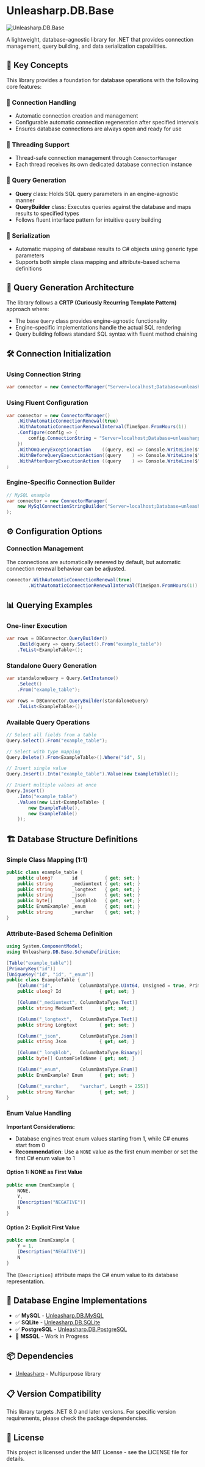 ﻿# Unleasharp.DB.Base

![Unleasharp.DB.Base](https://socialify.git.ci/TraberSoftware/Unleasharp.DB.Base/image?description=1&font=Inter&logo=https%3A%2F%2Fraw.githubusercontent.com%2FTraberSoftware%2FUnleasharp%2Frefs%2Fheads%2Fmain%2Fassets%2Flogo-small.png&name=1&owner=1&pattern=Circuit+Board&theme=Light)

A lightweight, database-agnostic library for .NET that provides connection management, query building, and data serialization capabilities.

## 🎯 Key Concepts

This library provides a foundation for database operations with the following core features:

### 🔌 Connection Handling
- Automatic connection creation and management
- Configurable automatic connection regeneration after specified intervals
- Ensures database connections are always open and ready for use

### 🧵 Threading Support
- Thread-safe connection management through `ConnectorManager`
- Each thread receives its own dedicated database connection instance

### 📝 Query Generation
- **Query** class: Holds SQL query parameters in an engine-agnostic manner
- **QueryBuilder** class: Executes queries against the database and maps results to specified types
- Follows fluent interface pattern for intuitive query building

### 🔄 Serialization
- Automatic mapping of database results to C# objects using generic type parameters
- Supports both simple class mapping and attribute-based schema definitions

## 🔧 Query Generation Architecture

The library follows a **CRTP (Curiously Recurring Template Pattern)** approach where:
- The base `Query` class provides engine-agnostic functionality
- Engine-specific implementations handle the actual SQL rendering
- Query building follows standard SQL syntax with fluent method chaining

## 🛠️ Connection Initialization

### Using Connection String
```csharp
var connector = new ConnectorManager("Server=localhost;Database=unleasharp;Uid=unleasharp;Pwd=unleasharp;");
```

### Using Fluent Configuration
```csharp
var connector = new ConnectorManager()
    .WithAutomaticConnectionRenewal(true)
    .WithAutomaticConnectionRenewalInterval(TimeSpan.FromHours(1))
    .Configure(config => {
        config.ConnectionString = "Server=localhost;Database=unleasharp;Uid=unleasharp;Pwd=unleasharp;";
    })
    .WithOnQueryExceptionAction    ((query, ex) => Console.WriteLine($"Exception executing query:   {query.QueryRenderedString}\nException message:\n{ex.Message}"))
    .WithBeforeQueryExecutionAction((query    ) => Console.WriteLine($"Preparing query for execute: {query.Render()}"))
    .WithAfterQueryExecutionAction ((query    ) => Console.WriteLine($"Executed query:              {query.QueryRenderedString}"))
;
```

### Engine-Specific Connection Builder
```csharp
// MySQL example
var connector = new ConnectorManager(
    new MySqlConnectionStringBuilder("Server=localhost;Database=unleasharp;Uid=unleasharp;Pwd=unleasharp;")
);
```

## ⚙️ Configuration Options

### Connection Management
The connections are automatically renewed by default, but automatic connection renewal behaviour can be adjusted.

```csharp
connector.WithAutomaticConnectionRenewal(true)
        .WithAutomaticConnectionRenewalInterval(TimeSpan.FromHours(1))
```

## 📊 Querying Examples

### One-liner Execution
```csharp
var rows = DBConnector.QueryBuilder()
    .Build(query => query.Select().From("example_table"))
    .ToList<ExampleTable>();
```

### Standalone Query Generation
```csharp
var standaloneQuery = Query.GetInstance()
    .Select()
    .From("example_table");

var rows = DBConnector.QueryBuilder(standaloneQuery)
    .ToList<ExampleTable>();
```

### Available Query Operations
```csharp
// Select all fields from a table
Query.Select().From("example_table");

// Select with type mapping
Query.Delete().From<ExampleTable>().Where("id", 5);

// Insert single value
Query.Insert().Into("example_table").Value(new ExampleTable());

// Insert multiple values at once
Query.Insert()
    .Into("example_table")
    .Values(new List<ExampleTable> {
        new ExampleTable(),
        new ExampleTable()
    });
```

## 🏗️ Database Structure Definitions

### Simple Class Mapping (1:1)
```csharp
public class example_table {
    public ulong?       id          { get; set; }
    public string       _mediumtext { get; set; }
    public string       _longtext   { get; set; }
    public string       _json       { get; set; }
    public byte[]       _longblob   { get; set; }
    public EnumExample? _enum       { get; set; }
    public string       _varchar    { get; set; }
}
```

### Attribute-Based Schema Definition
```csharp
using System.ComponentModel;
using Unleasharp.DB.Base.SchemaDefinition;

[Table("example_table")]
[PrimaryKey("id")]
[UniqueKey("id", "id", "_enum")]
public class ExampleTable {
    [Column("id",          ColumnDataType.UInt64, Unsigned = true, PrimaryKey = true, AutoIncrement = true, NotNull = true)]
    public ulong? Id              { get; set; }

    [Column("_mediumtext", ColumnDataType.Text)]
    public string MediumText      { get; set; }

    [Column("_longtext",   ColumnDataType.Text)]
    public string Longtext        { get; set; }

    [Column("_json",       ColumnDataType.Json)]
    public string Json            { get; set; }

    [Column("_longblob",   ColumnDataType.Binary)]
    public byte[] CustomFieldName { get; set; }

    [Column("_enum",       ColumnDataType.Enum)]
    public EnumExample? Enum      { get; set; }

    [Column("_varchar",    "varchar", Length = 255)]
    public string Varchar         { get; set; }
}
```

### Enum Value Handling

**Important Considerations:**
- Database engines treat enum values starting from 1, while C# enums start from 0
- **Recommendation**: Use a `NONE` value as the first enum member or set the first C# enum value to 1

#### Option 1: NONE as First Value
```csharp
public enum EnumExample {
    NONE,
    Y,
    [Description("NEGATIVE")]
    N
}
```

#### Option 2: Explicit First Value
```csharp
public enum EnumExample {
    Y = 1,
    [Description("NEGATIVE")]
    N
}
```

The `[Description]` attribute maps the C# enum value to its database representation.

## 🚀 Database Engine Implementations

- ✅ **MySQL** - [Unleasharp.DB.MySQL](https://github.com/TraberSoftware/Unleasharp.DB.MySQL)
- ✅ **SQLite** - [Unleasharp.DB.SQLite](https://github.com/TraberSoftware/Unleasharp.DB.SQLite)
- ✅ **PostgreSQL** - [Unleasharp.DB.PostgreSQL](https://github.com/TraberSoftware/Unleasharp.DB.PostgreSQL)
- 🚧 **MSSQL** - Work in Progress

## 📦 Dependencies

- [Unleasharp](https://github.com/TraberSoftware/Unleasharp) - Multipurpose library

## 📋 Version Compatibility

This library targets .NET 8.0 and later versions. For specific version requirements, please check the package dependencies.

## 📄 License

This project is licensed under the MIT License - see the LICENSE file for details.
